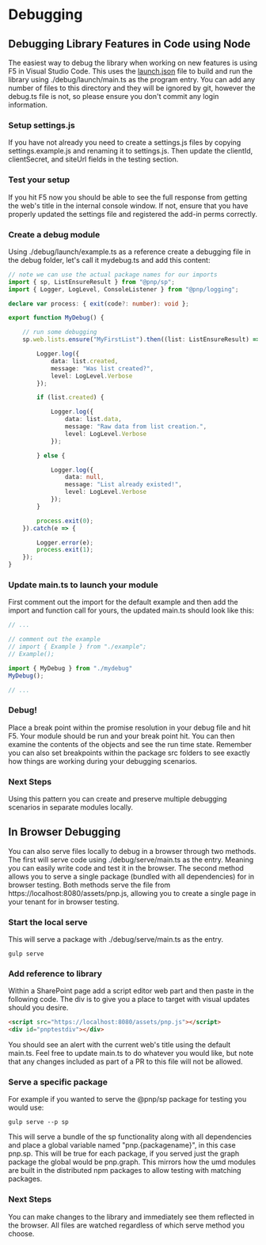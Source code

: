 # Debugging

## Debugging Library Features in Code using Node

The easiest way to debug the library when working on new features is using F5 in Visual Studio Code. This uses the [launch.json](../blob/master/.vscode/launch.json) file to build and run the library using ./debug/launch/main.ts as the program entry. You can add any number of files to this directory and they will be ignored by git, however the debug.ts file is not, so please ensure you don't commit any login information.

### Setup settings.js

If you have not already you need to create a settings.js files by copying settings.example.js and renaming it to settings.js. Then update the clientId, clientSecret, and siteUrl fields in the testing section.

### Test your setup

If you hit F5 now you should be able to see the full response from getting the web's title in the internal console window. If not, ensure that you have properly updated the settings file and registered the add-in perms correctly.

### Create a debug module

Using ./debug/launch/example.ts as a reference create a debugging file in the debug folder, let's call it mydebug.ts and add this content:

```TypeScript
// note we can use the actual package names for our imports
import { sp, ListEnsureResult } from "@pnp/sp";
import { Logger, LogLevel, ConsoleListener } from "@pnp/logging";

declare var process: { exit(code?: number): void };

export function MyDebug() {

    // run some debugging
    sp.web.lists.ensure("MyFirstList").then((list: ListEnsureResult) => {

        Logger.log({
            data: list.created,
            message: "Was list created?",
            level: LogLevel.Verbose
        });

        if (list.created) {

            Logger.log({
                data: list.data,
                message: "Raw data from list creation.",
                level: LogLevel.Verbose
            });

        } else {

            Logger.log({
                data: null,
                message: "List already existed!",
                level: LogLevel.Verbose
            });
        }

        process.exit(0);
    }).catch(e => {

        Logger.error(e);
        process.exit(1);
    });
}
```

### Update main.ts to launch your module

First comment out the import for the default example and then add the import and function call for yours, the updated main.ts should look like this:

```TypeScript
// ...

// comment out the example
// import { Example } from "./example";
// Example();

import { MyDebug } from "./mydebug"
MyDebug();

// ...
```

### Debug!

Place a break point within the promise resolution in your debug file and hit F5. Your module should be run and your break point hit. You can then examine the contents of the objects and see the run time state. Remember you can also set breakpoints within the package src folders to see exactly how things are working during your debugging scenarios.

### Next Steps

Using this pattern you can create and preserve multiple debugging scenarios in separate modules locally.


## In Browser Debugging

You can also serve files locally to debug in a browser through two methods. The first will serve code using ./debug/serve/main.ts as the entry. Meaning you can easily
write code and test it in the browser. The second method allows you to serve a single package (bundled with all dependencies) for in browser testing. Both methods serve
the file from https://localhost:8080/assets/pnp.js, allowing you to create a single page in your tenant for in browser testing.

### Start the local serve

This will serve a package with ./debug/serve/main.ts as the entry.

`gulp serve`

### Add reference to library

Within a SharePoint page add a script editor web part and then paste in the following code. The div is to give you a place to target with visual updates should you desire.

```HTML
<script src="https://localhost:8080/assets/pnp.js"></script>
<div id="pnptestdiv"></div>
```

You should see an alert with the current web's title using the default main.ts. Feel free to update main.ts to do whatever you would like, but note that any changes
included as part of a PR to this file will not be allowed.

### Serve a specific package

For example if you wanted to serve the @pnp/sp package for testing you would use:

`gulp serve --p sp`

This will serve a bundle of the sp functionality along with all dependencies and place a global variable named "pnp.{packagename}", in this case pnp.sp. This will be
true for each package, if you served just the graph package the global would be pnp.graph. This mirrors how the umd modules are built in the distributed npm packages
to allow testing with matching packages.

### Next Steps

You can make changes to the library and immediately see them reflected in the browser. All files are watched regardless of which serve method you choose.
